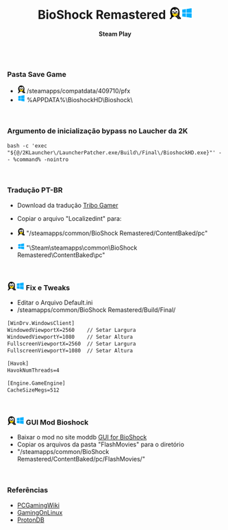 <br>
<h1 align="center"> BioShock Remastered <img width="55" height="" src="../assets/icons/os.png"></h1>
<h4 align="center">Steam Play</h4>
<br><br>

### Pasta Save Game

- <img width="18" height="" src="../assets/icons/linux.png"> /steamapps/compatdata/409710/pfx
- <img width="18" height="" src="../assets/icons/windows.png"> %APPDATA%\BioshockHD\Bioshock\

<br>

### Argumento de inicialização bypass no Laucher da 2K
~~~
bash -c 'exec "${@/2KLauncher\/LauncherPatcher.exe/Build\/Final\/BioshockHD.exe}"' -- %command% -nointro
~~~

<br>

### Tradução PT-BR

- Download da tradução [Tribo Gamer](https://tribogamer.com/noticias/42393_traducao-bioshock-remastered.html)
- Copiar o arquivo "Localizedint" para:

- <img width="17" height="" src="../assets/icons/linux.png"> "/steamapps/common/BioShock Remastered/ContentBaked/pc"
- <img width="17" height="" src="../assets/icons/windows.png"> "\Steam\steamapps\common\BioShock Remastered\ContentBaked\pc"

<br>

### <img width="40" height="" src="../assets/icons/os.png"> Fix e Tweaks

- Editar o Arquivo Default.ini
- /steamapps/common/BioShock Remastered/Build/Final/

~~~
[WinDrv.WindowsClient]
WindowedViewportX=2560    // Setar Largura
WindowedViewportY=1080    // Setar Altura
FullscreenViewportX=2560  // Setar Largura
FullscreenViewportY=1080  // Setar Altura
~~~

~~~
[Havok]
HavokNumThreads=4
~~~

~~~
[Engine.GameEngine]
CacheSizeMegs=512
~~~

<br>

### <img width="40" height="" src="../assets/icons/os.png"> GUI Mod Bioshock

- Baixar o mod no site moddb [GUI for BioShock](https://www.moddb.com/mods/a-gui-mod-for-bioshock-remastered)
- Copiar os arquivos da pasta "FlashMovies" para o diretório
- "/steamapps/common/BioShock Remastered/ContentBaked/pc/FlashMovies/"

<br>

### Referências

- [PCGamingWiki](https://www.pcgamingwiki.com/wiki/BioShock_Remastered)
- [GamingOnLinux](https://www.gamingonlinux.com/2022/09/various-bioshock-games-get-a-2k-launcher-calling-it-a-quality-of-life-update/)
- [ProtonDB](https://www.protondb.com/app/409710)

<br><br><br>